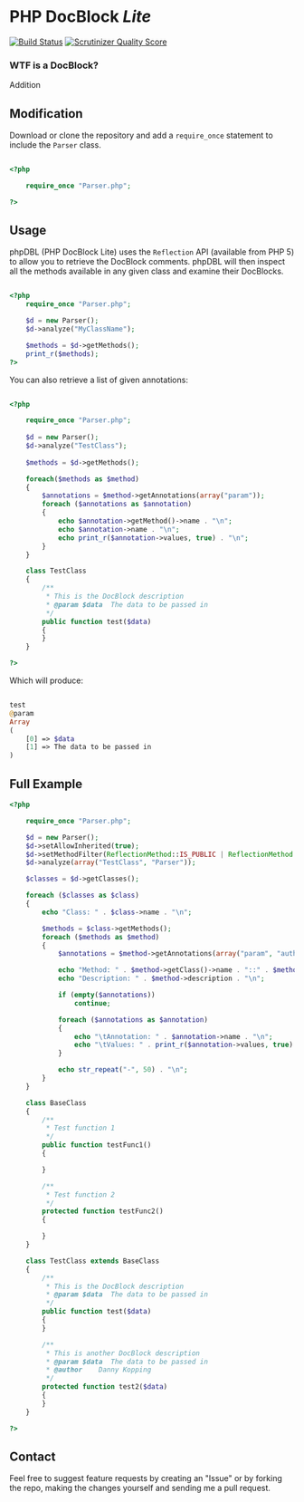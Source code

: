 # PHP DocBlock *Lite*

[![Build Status](https://secure.travis-ci.org/dannykopping/PHPDocBlock-lite.png)](http://travis-ci.org/dannykopping/PHPDocBlock-lite)
[![Scrutinizer Quality Score](https://scrutinizer-ci.com/g/dannykopping/PHPDocBlock-lite/badges/quality-score.png?s=74f0712e06c487f3bc06c4add08dede08cd810f1)](https://scrutinizer-ci.com/g/dannykopping/PHPDocBlock-lite/)

### WTF is a DocBlock?

Addition

## Modification


Download or clone the repository and add a `require_once` statement to include the `Parser` class.

```php

<?php

	require_once "Parser.php";

?>
```

## Usage

phpDBL (PHP DocBlock Lite) uses the `Reflection` API (available from PHP 5) to allow you to retrieve the DocBlock comments. phpDBL will then inspect all the methods available in any given class and examine their DocBlocks.

```php

<?php
	require_once "Parser.php";

	$d = new Parser();
	$d->analyze("MyClassName");

	$methods = $d->getMethods();
	print_r($methods);
?>
```

You can also retrieve a list of given annotations:

```php

<?php

	require_once "Parser.php";
	
	$d = new Parser();
	$d->analyze("TestClass");
	
	$methods = $d->getMethods();

	foreach($methods as $method)
	{
		$annotations = $method->getAnnotations(array("param"));
		foreach ($annotations as $annotation)
		{
			echo $annotation->getMethod()->name . "\n";
			echo $annotation->name . "\n";
			echo print_r($annotation->values, true) . "\n";
		}
	}

	class TestClass
	{
		/**
		 * This is the DocBlock description
		 * @param $data  The data to be passed in
		 */
		public function test($data)
		{
		}
	}

?>
```

Which will produce:

```php

test
@param
Array
(
    [0] => $data
    [1] => The data to be passed in
)
```

## Full Example

```php
<?php

    require_once "Parser.php";

    $d = new Parser();
    $d->setAllowInherited(true);
    $d->setMethodFilter(ReflectionMethod::IS_PUBLIC | ReflectionMethod::IS_PROTECTED);
    $d->analyze(array("TestClass", "Parser"));

    $classes = $d->getClasses();

    foreach ($classes as $class)
    {
        echo "Class: " . $class->name . "\n";

        $methods = $class->getMethods();
        foreach ($methods as $method)
        {
            $annotations = $method->getAnnotations(array("param", "author"));

            echo "Method: " . $method->getClass()->name . "::" . $method->name . "\n";
            echo "Description: " . $method->description . "\n";

            if (empty($annotations))
                continue;

            foreach ($annotations as $annotation)
            {
                echo "\tAnnotation: " . $annotation->name . "\n";
                echo "\tValues: " . print_r($annotation->values, true) . "\n";
            }

            echo str_repeat("-", 50) . "\n";
        }
    }

    class BaseClass
    {
        /**
         * Test function 1
         */
        public function testFunc1()
        {

        }

        /**
         * Test function 2
         */
        protected function testFunc2()
        {

        }
    }

    class TestClass extends BaseClass
    {
        /**
         * This is the DocBlock description
         * @param $data  The data to be passed in
         */
        public function test($data)
        {
        }

        /**
         * This is another DocBlock description
         * @param $data  The data to be passed in
         * @author    Danny Kopping
         */
        protected function test2($data)
        {
        }
    }

?>
```


## Contact

Feel free to suggest feature requests by creating an "Issue" or by forking the repo, making the changes yourself and sending me a pull request.

